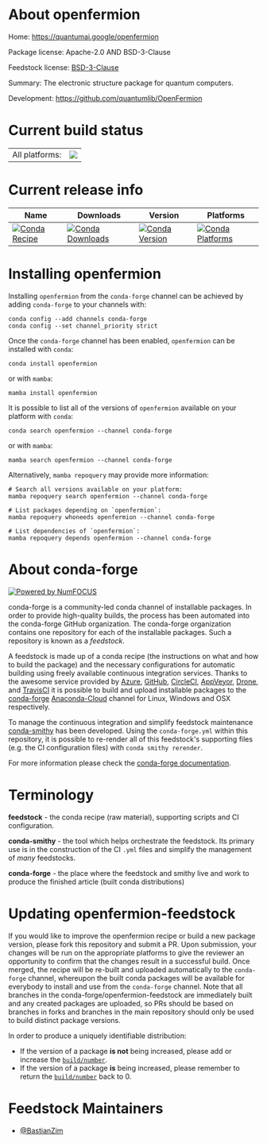 About openfermion
=================

Home: https://quantumai.google/openfermion

Package license: Apache-2.0 AND BSD-3-Clause

Feedstock license: [BSD-3-Clause](https://github.com/conda-forge/openfermion-feedstock/blob/main/LICENSE.txt)

Summary: The electronic structure package for quantum computers.

Development: https://github.com/quantumlib/OpenFermion

Current build status
====================


<table><tr><td>All platforms:</td>
    <td>
      <a href="https://dev.azure.com/conda-forge/feedstock-builds/_build/latest?definitionId=14674&branchName=main">
        <img src="https://dev.azure.com/conda-forge/feedstock-builds/_apis/build/status/openfermion-feedstock?branchName=main">
      </a>
    </td>
  </tr>
</table>

Current release info
====================

| Name | Downloads | Version | Platforms |
| --- | --- | --- | --- |
| [![Conda Recipe](https://img.shields.io/badge/recipe-openfermion-green.svg)](https://anaconda.org/conda-forge/openfermion) | [![Conda Downloads](https://img.shields.io/conda/dn/conda-forge/openfermion.svg)](https://anaconda.org/conda-forge/openfermion) | [![Conda Version](https://img.shields.io/conda/vn/conda-forge/openfermion.svg)](https://anaconda.org/conda-forge/openfermion) | [![Conda Platforms](https://img.shields.io/conda/pn/conda-forge/openfermion.svg)](https://anaconda.org/conda-forge/openfermion) |

Installing openfermion
======================

Installing `openfermion` from the `conda-forge` channel can be achieved by adding `conda-forge` to your channels with:

```
conda config --add channels conda-forge
conda config --set channel_priority strict
```

Once the `conda-forge` channel has been enabled, `openfermion` can be installed with `conda`:

```
conda install openfermion
```

or with `mamba`:

```
mamba install openfermion
```

It is possible to list all of the versions of `openfermion` available on your platform with `conda`:

```
conda search openfermion --channel conda-forge
```

or with `mamba`:

```
mamba search openfermion --channel conda-forge
```

Alternatively, `mamba repoquery` may provide more information:

```
# Search all versions available on your platform:
mamba repoquery search openfermion --channel conda-forge

# List packages depending on `openfermion`:
mamba repoquery whoneeds openfermion --channel conda-forge

# List dependencies of `openfermion`:
mamba repoquery depends openfermion --channel conda-forge
```


About conda-forge
=================

[![Powered by
NumFOCUS](https://img.shields.io/badge/powered%20by-NumFOCUS-orange.svg?style=flat&colorA=E1523D&colorB=007D8A)](https://numfocus.org)

conda-forge is a community-led conda channel of installable packages.
In order to provide high-quality builds, the process has been automated into the
conda-forge GitHub organization. The conda-forge organization contains one repository
for each of the installable packages. Such a repository is known as a *feedstock*.

A feedstock is made up of a conda recipe (the instructions on what and how to build
the package) and the necessary configurations for automatic building using freely
available continuous integration services. Thanks to the awesome service provided by
[Azure](https://azure.microsoft.com/en-us/services/devops/), [GitHub](https://github.com/),
[CircleCI](https://circleci.com/), [AppVeyor](https://www.appveyor.com/),
[Drone](https://cloud.drone.io/welcome), and [TravisCI](https://travis-ci.com/)
it is possible to build and upload installable packages to the
[conda-forge](https://anaconda.org/conda-forge) [Anaconda-Cloud](https://anaconda.org/)
channel for Linux, Windows and OSX respectively.

To manage the continuous integration and simplify feedstock maintenance
[conda-smithy](https://github.com/conda-forge/conda-smithy) has been developed.
Using the ``conda-forge.yml`` within this repository, it is possible to re-render all of
this feedstock's supporting files (e.g. the CI configuration files) with ``conda smithy rerender``.

For more information please check the [conda-forge documentation](https://conda-forge.org/docs/).

Terminology
===========

**feedstock** - the conda recipe (raw material), supporting scripts and CI configuration.

**conda-smithy** - the tool which helps orchestrate the feedstock.
                   Its primary use is in the construction of the CI ``.yml`` files
                   and simplify the management of *many* feedstocks.

**conda-forge** - the place where the feedstock and smithy live and work to
                  produce the finished article (built conda distributions)


Updating openfermion-feedstock
==============================

If you would like to improve the openfermion recipe or build a new
package version, please fork this repository and submit a PR. Upon submission,
your changes will be run on the appropriate platforms to give the reviewer an
opportunity to confirm that the changes result in a successful build. Once
merged, the recipe will be re-built and uploaded automatically to the
`conda-forge` channel, whereupon the built conda packages will be available for
everybody to install and use from the `conda-forge` channel.
Note that all branches in the conda-forge/openfermion-feedstock are
immediately built and any created packages are uploaded, so PRs should be based
on branches in forks and branches in the main repository should only be used to
build distinct package versions.

In order to produce a uniquely identifiable distribution:
 * If the version of a package **is not** being increased, please add or increase
   the [``build/number``](https://docs.conda.io/projects/conda-build/en/latest/resources/define-metadata.html#build-number-and-string).
 * If the version of a package **is** being increased, please remember to return
   the [``build/number``](https://docs.conda.io/projects/conda-build/en/latest/resources/define-metadata.html#build-number-and-string)
   back to 0.

Feedstock Maintainers
=====================

* [@BastianZim](https://github.com/BastianZim/)

